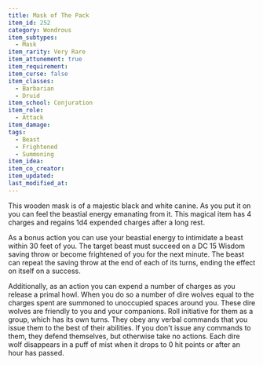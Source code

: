 ```yaml
---
title: Mask of The Pack
item_id: 252
category: Wondrous
item_subtypes:
  - Mask
item_rarity: Very Rare
item_attunement: true
item_requirement:
item_curse: false
item_classes:
  - Barbarian
  - Druid
item_school: Conjuration
item_role:
  - Attack
item_damage:
tags:
  - Beast
  - Frightened
  - Summoning
item_idea:
item_co_creator:
item_updated:
last_modified_at:
---
```


This wooden mask is of a majestic black and white canine. As you put it on you can feel the beastial energy emanating from it.
This magical item has 4 charges and regains 1d4 expended charges after a long rest.  

As a bonus action you can use your beastial energy to intimidate a beast within 30 feet of you. The target beast must succeed on a DC 15 Wisdom saving throw or become frightened of you for the next minute. The beast can repeat the saving throw at the end of each of its turns, ending the effect on itself on a success.  

Additionally, as an action you can expend a number of charges as you release a primal howl. When you do so a number of dire wolves equal to the charges spent are summoned to unoccupied spaces around you. These dire wolves are friendly to you and your companions. Roll initiative for them as a group, which has its own turns. They obey any verbal commands that you issue them to the best of their abilities. If you don't issue any commands to them, they defend themselves, but otherwise take no actions. Each dire wolf disappears in a puff of mist when it drops to 0 hit points or after an hour has passed.
